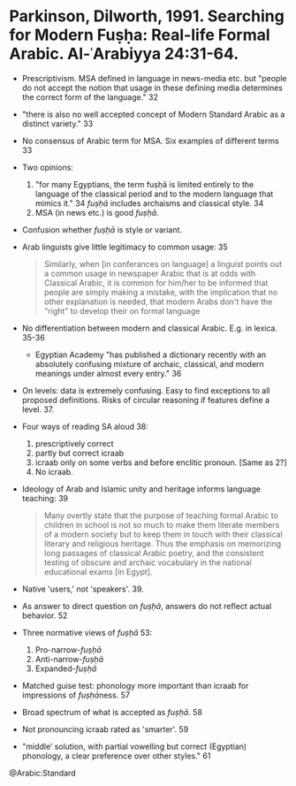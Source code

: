 # Parkinson, Dilworth, 1991. Searching for Modern Fuṣḥa: Real-life Formal Arabic. Al-ʿArabiyya 24:31-64.

- Prescriptivism. MSA defined in language in news-media etc. but "people do not accept the notion that usage in these defining media determines the correct form of the language." 32

- "there is also no well accepted concept of Modern Standard Arabic as a distinct variety." 33

- No consensus of Arabic term for MSA. Six examples of different terms 33

- Two opinions:
    1. "for many Egyptians, the term fuṣḥā is limited entirely  to the language of the classical period and to the modern language that mimics it." 34 *fuṣḥā* includes archaisms and classical style. 34
    2. MSA (in news etc.) is good *fuṣḥā*.

- Confusion whether *fuṣḥā* is style or variant.

- Arab linguists give little legitimacy to common usage: 35

    > Similarly, when [in conferances on language] a linguist points out a common usage in newspaper Arabic that is at odds with Classical Arabic, it is common for him/her to be informed that people are simply making a mistake, with the implication that no other explanation is needed, that modern Arabs don't have the "right" to develop their on formal language 

- No differentiation between modern and classical Arabic. E.g. in lexica. 35-36
    - Egyptian Academy "has published a dictionary recently with an absolutely confusing mixture of archaic, classical, and modern meanings under almost every entry." 36

- On levels: data is extremely confusing. Easy to find exceptions to all proposed definitions. Risks of circular reasoning if features define a level. 37. 

- Four ways of reading SA aloud 38:
    1. prescriptively correct
    2. partly but correct icraab
    3. icraab only on some verbs and before enclitic pronoun. [Same as 2?]
    4. No icraab.

- Ideology of Arab and Islamic unity and heritage informs language teaching: 39 

    > Many overtly state that the purpose of teaching formal Arabic to children in school is not so much to make them literate members of a modern society but to keep them in touch with their classical literary and religious heritage. Thus the emphasis on memorizing long passages of classical Arabic poetry, and the consistent testing of obscure and archaic vocabulary in the national educational exams [in Egypt]. 

- Native 'users,' not 'speakers'. 39.

- As answer to direct question on *fuṣḥā*, answers do not reflect actual behavior. 52

- Three normative views of *fuṣḥā* 53:
    1. Pro-narrow-*fuṣḥā*
    2. Anti-narrow-*fuṣḥā*
    3. Expanded-*fuṣḥā*

- Matched guise test: phonology more important than icraab for impressions of *fuṣḥā*ness. 57

- Broad spectrum of what is accepted as *fuṣḥā*. 58

- Not pronouncing icraab rated as 'smarter'. 59

- "middle’ solution, with partial vowelling but correct (Egyptian) phonology, a clear preference over other styles." 61

@Arabic:Standard
